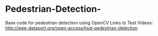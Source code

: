 # Pedestrian-Detection-
Base code for pedestrian detection using OpenCV
Links to Test Videos:
http://ieee-dataport.org/open-access/hud-pedestrian-detection
